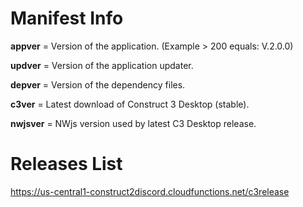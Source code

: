 # Manifest Info
**appver** = Version of the application. (Example > 200 equals: V.2.0.0)

**updver** = Version of the application updater.

**depver** = Version of the dependency files.

**c3ver** = Latest download of Construct 3 Desktop (stable).

**nwjsver** = NWjs version used by latest C3 Desktop release.

# Releases List
https://us-central1-construct2discord.cloudfunctions.net/c3release
